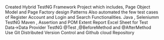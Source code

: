 Created Hybrid TestNG Framework Project which includes,
Page Object Model and Page Factory design Patterns 
Also automated the few test cases of Register Account and Login and Search Functionalities.
Java , Seleniumm TestNG
Maven , Assertion and POM
Extent Report
Excel Sheet for Test Data->Data Provider
TestNG @Test ,@BeforeMethod and @AfterMethod
Use Git Distributed Version Control and Github cloud Repository
